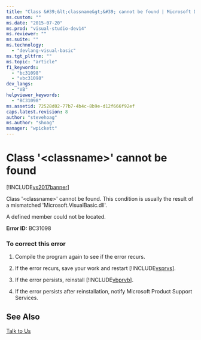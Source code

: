 ```yaml
---
title: "Class &#39;&lt;classname&gt;&#39; cannot be found | Microsoft Docs"
ms.custom: ""
ms.date: "2015-07-20"
ms.prod: "visual-studio-dev14"
ms.reviewer: ""
ms.suite: ""
ms.technology: 
  - "devlang-visual-basic"
ms.tgt_pltfrm: ""
ms.topic: "article"
f1_keywords: 
  - "bc31098"
  - "vbc31098"
dev_langs: 
  - "VB"
helpviewer_keywords: 
  - "BC31098"
ms.assetid: 72528d02-77b7-4b4c-8b9e-d12f666f92ef
caps.latest.revision: 8
author: "stevehoag"
ms.author: "shoag"
manager: "wpickett"
---
```

# Class &#39;&lt;classname&gt;&#39; cannot be found
[!INCLUDE[vs2017banner](../../../visual-basic/includes/vs2017banner.md)]

Class '\<classname>' cannot be found. This condition is usually the result of a mismatched 'Microsoft.VisualBasic.dll'.  
  
 A defined member could not be located.  
  
 **Error ID:** BC31098  
  
### To correct this error  
  
1.  Compile the program again to see if the error recurs.  
  
2.  If the error recurs, save your work and restart [!INCLUDE[vsprvs](../../../csharp/includes/vsprvs-md.md)].  
  
3.  If the error persists, reinstall [!INCLUDE[vbprvb](../../../csharp/programming-guide/concepts/linq/includes/vbprvb-md.md)].  
  
4.  If the error persists after reinstallation, notify Microsoft Product Support Services.  
  
## See Also  
 [Talk to Us](/visual-studio/ide/talk-to-us)